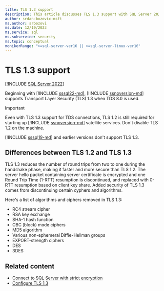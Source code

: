 ```yaml
---
title: TLS 1.3 support
description: This article discusses TLS 1.3 support with SQL Server 2022.
author: srdan-bozovic-msft
ms.author: srbozovi
ms.date: 12/19/2023
ms.service: sql
ms.subservice: security
ms.topic: conceptual
monikerRange: ">=sql-server-ver16 || >=sql-server-linux-ver16"
---
```

# TLS 1.3 support

[!INCLUDE [SQL Server 2022](../../../includes/applies-to-version/sqlserver2022.md)]

Beginning with [!INCLUDE [sssql22-md](../../../includes/sssql22-md.md)], [!INCLUDE [ssnoversion-md](../../../includes/ssnoversion-md.md)] supports Transport Layer Security (TLS) 1.3 when TDS 8.0 is used.

> [!IMPORTANT]
> Even with TLS 1.3 support for TDS connections, TLS 1.2 is still required for starting up [!INCLUDE [ssnoversion-md](../../../includes/ssnoversion-md.md)] satellite services. Don't disable TLS 1.2 on the machine.

[!INCLUDE [sssql19-md](../../../includes/sssql19-md.md)] and earlier versions don't support TLS 1.3.

## Differences between TLS 1.2 and TLS 1.3

TLS 1.3 reduces the number of round trips from two to one during the handshake phase, making it faster and more secure than TLS 1.2. The server hello packet containing server certificate is encrypted and one Round Trip Time (1-RTT) resumption is discontinued, and replaced with 0-RTT resumption based on client key share. Added security of TLS 1.3 comes from discontinuing certain cyphers and algorithms.

Here's a list of algorithms and ciphers removed in TLS 1.3:

- RC4 stream cipher
- RSA key exchange
- SHA-1 hash function
- CBC (block) mode ciphers
- MD5 algorithm
- Various non-ephemeral Diffie-Hellman groups
- EXPORT-strength ciphers
- DES
- 3DES

## Related content

- [Connect to SQL Server with strict encryption](connect-with-strict-encryption.md)
- [Configure TLS 1.3](connect-with-tls-1-3.md)
